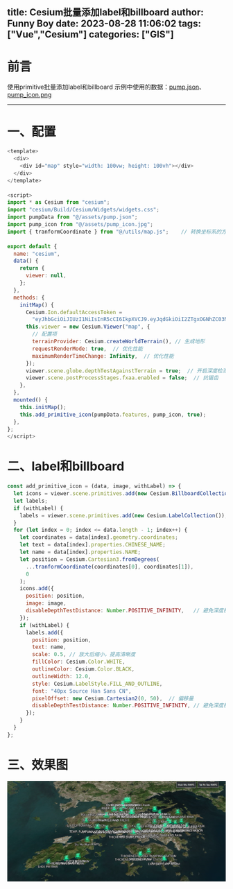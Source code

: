 
title: Cesium批量添加label和billboard
author: Funny Boy
date: 2023-08-28 11:06:02
tags: ["Vue","Cesium"]
categories: ["GIS"]
---

# 前言
使用primitive批量添加label和billboard
示例中使用的数据：[pump.json](https://github.com/752841728/hexo-picture/blob/main/map/pump.json)、[pump_icon.png](https://github.com/752841728/hexo-picture/blob/main/map/pump_icon.png)

---

# 一、配置

```javascript
<template>
  <div>
    <div id="map" style="width: 100vw; height: 100vh"></div>
  </div>
</template>

<script>
import * as Cesium from "cesium";
import "cesium/Build/Cesium/Widgets/widgets.css";
import pumpData from "@/assets/pump.json";
import pump_icon from "@/assets/pump_icon.jpg";
import { tranformCoordinate } from "@/utils/map.js";    // 转换坐标系的方法

export default {
  name: "cesium",
  data() {
    return {
      viewer: null,
    };
  },
  methods: {
    initMap() {
      Cesium.Ion.defaultAccessToken =
        "eyJhbGciOiJIUzI1NiIsInR5cCI6IkpXVCJ9.eyJqdGkiOiI2ZTgxOGNhZC03NThmLTQ0NzMtOTNlYS1kNmM3YzlmZDU3NTMiLCJpZCI6MTI1NTY3LCJpYXQiOjE2NzY5MDI0MzJ9.ulIEz3NCh2cMEBiHrqIuv9I6icn5KTMMnBdy2wassoM";
      this.viewer = new Cesium.Viewer("map", {
        // 配置项
        terrainProvider: Cesium.createWorldTerrain(), // 生成地形
        requestRenderMode: true,  // 优化性能
        maximumRenderTimeChange: Infinity,  // 优化性能
      });
      viewer.scene.globe.depthTestAgainstTerrain = true;  // 开启深度检测
      viewer.scene.postProcessStages.fxaa.enabled = false;  // 抗锯齿
    },
  },
  mounted() {
    this.initMap();
    this.add_primitive_icon(pumpData.features, pump_icon, true);
  },
};
</script>
```

# 二、label和billboard

```javascript
const add_primitive_icon = (data, image, withLabel) => {
  let icons = viewer.scene.primitives.add(new Cesium.BillboardCollection());
  let labels;
  if (withLabel) {
    labels = viewer.scene.primitives.add(new Cesium.LabelCollection());
  }
  for (let index = 0; index <= data.length - 1; index++) {
    let coordinates = data[index].geometry.coordinates;
    let text = data[index].properties.CHINESE_NAME;
    let name = data[index].properties.NAME;
    let position = Cesium.Cartesian3.fromDegrees(
      ...tranformCoordinate(coordinates[0], coordinates[1]),
      0
    );
    icons.add({
      position: position,
      image: image,
      disableDepthTestDistance: Number.POSITIVE_INFINITY,   // 避免深度检测被地形遮挡
    });
    if (withLabel) {
      labels.add({
        position: position,
        text: name,
        scale: 0.5, // 放大后缩小，提高清晰度
        fillColor: Cesium.Color.WHITE,
        outlineColor: Cesium.Color.BLACK,
        outlineWidth: 12.0,
        style: Cesium.LabelStyle.FILL_AND_OUTLINE,
        font: "40px Source Han Sans CN",
        pixelOffset: new Cesium.Cartesian2(0, 50),  // 偏移量
        disableDepthTestDistance: Number.POSITIVE_INFINITY, // 避免深度检测被地形遮挡
      });
    }
  }
};
```

# 三、效果图
![在这里插入图片描述](https://raw.githubusercontent.com/752841728/hexo-picture/main/img/8-1.png)
